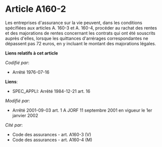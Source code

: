 # Article A160-2

Les entreprises d'assurance sur la vie peuvent, dans les conditions spécifiées aux articles A. 160-3 et A. 160-4, procéder au
rachat des rentes et des majorations de rentes concernant les contrats qui ont été souscrits auprès d'elles, lorsque les
quittances d'arrérages correspondantes ne dépassent pas 72 euros, en y incluant le montant des majorations légales.

**Liens relatifs à cet article**

_Codifié par_:

  - Arrêté 1976-07-16

**Liens**:

  - SPEC_APPLI: Arrêté 1984-12-21 art. 16

_Modifié par_:

  - Arrêté 2001-09-03 art. 1 A JORF 11 septembre 2001 en vigueur le 1er janvier 2002

_Cité par_:

  - Code des assurances - art. A160-3 (V)
  - Code des assurances - art. A160-4 (M)
